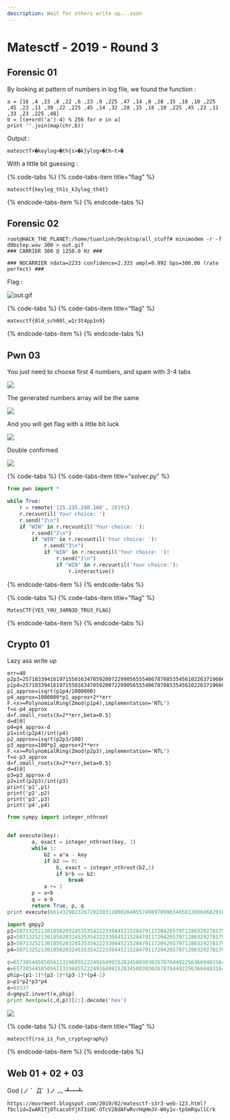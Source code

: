 ```yaml
---
description: Wait for others write up...soon
---
```


# Matesctf - 2019 - Round 3

## Forensic 01

By looking at pattern of numbers in log file, we found the function :

```text
a = [16 ,4 ,23 ,8 ,22 ,6 ,23 ,9 ,225 ,47 ,14 ,8 ,28 ,15 ,18 ,10 ,225 ,45 ,23 ,11 ,30 ,22 ,225 ,45 ,14 ,32 ,28 ,15 ,18 ,10 ,225 ,45 ,23 ,11 ,33 ,23 ,225 ,48]
b = [(e+ord('a')-4) % 256 for e in a]
print ''.join(map(chr,b))
```

Output :

```text
matesctf>�keylog>�th{s>�k}ylog>�th~t>�
```

With a little bit guessing :

{% code-tabs %}
{% code-tabs-item title="flag" %}
```text
matesctf{keylog_th1s_k3ylog_th4t}
```
{% endcode-tabs-item %}
{% endcode-tabs %}

## Forensic 02

```text
root@HACK_THE_PLANET:/home/tuanlinh/Desktop/all_stuff# minimodem -r -f d0bstep.wav 300 > out.gif
### CARRIER 300 @ 1250.0 Hz ###

### NOCARRIER ndata=2233 confidence=2.333 ampl=0.992 bps=300.00 (rate perfect) ###
```

Flag :

![out.gif](.gitbook/assets/image%20%2825%29.png)

{% code-tabs %}
{% code-tabs-item title="flag" %}
```text
matesctf{0ld_sch00l_w1r3t4pp1n9}
```
{% endcode-tabs-item %}
{% endcode-tabs %}



## Pwn 03

You just need to choose first 4 numbers, and spam with 3-4 tabs

![](.gitbook/assets/image%20%28104%29.png)

The generated numbers array will be the same

![](.gitbook/assets/image%20%2867%29.png)

And you will get flag with a little bit luck

![](.gitbook/assets/image%20%2858%29.png)

Double confirmed

![](.gitbook/assets/image%20%2870%29.png)

{% code-tabs %}
{% code-tabs-item title="solver.py" %}
```python
from pwn import *

while True:
	r = remote('125.235.240.168', 20191)
	r.recvuntil('Your choice: ')
	r.send("2\n")
	if "WIN" in r.recvuntil('Your choice: '):
		r.send("2\n")
		if "WIN" in r.recvuntil('Your choice: '):
			r.send("3\n")
			if "WIN" in r.recvuntil('Your choice: '):
				r.send("1\n")
				if "WIN" in r.recvuntil('Your choice:'):
					r.interactive()
```
{% endcode-tabs-item %}
{% endcode-tabs %}

{% code-tabs %}
{% code-tabs-item title="flag" %}
```text
MatesCTF{YE5_Y0U_34RN3D_TRU3_FLAG}
```
{% endcode-tabs-item %}
{% endcode-tabs %}



## Crypto 01

Lazy ass write up

```text
err=40
p2p3=25718339416197155016347059200722990565554067870853545610226371966653516052382546957914320289812433453859436193345068829987610976923180252683267226804850952829 
p1p4=25718339416197155016347059200722990565554067870853545610226371966653516052380672185338246396962573998431009659213305660299083786739031942533878562393814187971
p1_approx=isqrt(p1p4/1000000)
p4_approx=1000000*p1_approx+2**err
F.<x>=PolynomialRing(Zmod(p1p4),implementation='NTL')
f=x-p4_approx
d=f.small_roots(X=2**err,beta=0.5)
d=d[0]
p4=p4_approx-d
p1=int(p1p4)/int(p4)
p2_approx=isqrt(p2p3/100)
p3_approx=100*p2_approx+2**err
F.<x>=PolynomialRing(Zmod(p2p3),implementation='NTL')
f=x-p3_approx
d=f.small_roots(X=2**err,beta=0.5)
d=d[0]
p3=p3_approx-d
p2=int(p2p3)/int(p3)
print('p1',p1)
print('p2',p2)
print('p3',p3)
print('p4',p4)
```



```python
from sympy import integer_nthroot


def execute(key):
        a, exact = integer_nthroot(key, 2)
        while 1:
            b2 = a*a - key
            if b2 >= 0:
                b, exact = integer_nthroot(b2,2)
                if b*b == b2:
                    break
            a += 1
        p = a+b
        q = a-b
        return True, p, q
print execute(661432982326720220312000264055749897099634058126069682916663983164095399891922239185277584515989571021804685855667350963576552884237075033389449261228025690631313796676189863627781905258968287175185368245091537181600636083142076805504788733126704459028930388517968658736636444935785049391422022025814770038260219959)

```



```python
import gmpy2
p1=5071325213018502032453535422233044521528479117204265797128632927817941444209
p2=507132521301850203245353542223304452152847911720426579712863292781794144420937
p3=50713252130185020324535354222330445215284791172042657971286329278179414442093717
p4=5071325213018502032453535422233044521528479117204265797128632927817941444209372019

c=65730544585056113196855222491649915283458030302678764492256366948316495562844164405260875181381605385931592293174537287502809335112362051614031281550069787125630668940406746065617547709904187617743835592204030473969255847562554773875593313128402311178757607880009338508747805647372484237195480768305231875020498766
e=65730544585056113196855222491649915283458030302678764492256366948316495562844164405260875181381605385931592293174537287502809335112362051614031281550069787125630668940406746065617547709904187617743835592204030473969255847562554773875593313128402311178757607880009338508747805647372484237195480768305231875020498766
phip=(p1-1)*(p2-1)*(p3-1)*(p4-1)
p=p1*p2*p3*p4
e=65537
d=gmpy2.invert(e,phip)
print hex(pow(c,d,p))[2:].decode('hex')


```

![](.gitbook/assets/image%20%2857%29.png)

{% code-tabs %}
{% code-tabs-item title="flag" %}
```text
matesctf{rsa_is_fun_cryptography}
```
{% endcode-tabs-item %}
{% endcode-tabs %}

## Web 01 + 02 + 03

God \(ノ ゜Д゜\)ノ ︵ ┻━┻

```text
https://movrment.blogspot.com/2019/02/matesctf-s3r3-web-123.html?fbclid=IwAR1TjOTcacohYjhT3iHC-OTcV28dAFwRvrHqHmJV-W4y1v-tpSmRqullCrk
```



